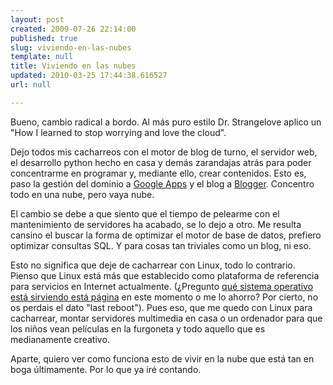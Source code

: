 ```yaml
---
layout: post
created: 2009-07-26 22:14:00
published: true
slug: viviendo-en-las-nubes
template: null
title: Viviendo en las nubes
updated: 2010-03-25 17:44:38.616527
url: null

---
```


Bueno, cambio radical a bordo. Al más puro estilo Dr. Strangelove aplico un "How I learned to stop worrying and love the cloud".

Dejo todos mis cacharreos con el motor de blog de turno, el servidor web, el desarrollo python hecho en casa y demás zarandajas atrás para poder concentrarme en programar y, mediante ello, crear contenidos. Esto es, paso la gestión del dominio a <a href="http://www.google.com/a/">Google Apps</a> y el blog a <a href="http://www.blogger.com/">Blogger</a>. Concentro todo en una nube, pero vaya nube.

El cambio se debe a que siento que el tiempo de pelearme con el mantenimiento de servidores ha acabado, se lo dejo a otro. Me resulta cansino el buscar la forma de optimizar el motor de base de datos, prefiero optimizar consultas SQL. Y para cosas tan triviales como un blog, ni eso.

Esto no significa que deje de cacharrear con Linux, todo lo contrario. Pienso que Linux está más que establecido como plataforma de referencia para servicios en Internet actualmente. (¿Pregunto <a href="http://toolbar.netcraft.com/site_report?url=http://googleblog.blogspot.com">qué sistema operativo está sirviendo está página</a> en este momento o me lo ahorro? Por cierto, no os perdais el dato "last reboot").
Pues eso, que me quedo con Linux para cacharrear, montar servidores multimedia en casa o un ordenador para que los niños vean películas en la furgoneta y todo aquello que es medianamente creativo.

Aparte, quiero ver como funciona esto de vivir en la nube que está tan en boga últimamente. Por lo que ya iré contando.
